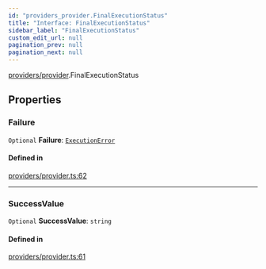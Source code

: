 ```yaml
---
id: "providers_provider.FinalExecutionStatus"
title: "Interface: FinalExecutionStatus"
sidebar_label: "FinalExecutionStatus"
custom_edit_url: null
pagination_prev: null
pagination_next: null
---
```


[providers/provider](../modules/providers_provider.md).FinalExecutionStatus

## Properties

### Failure

 `Optional` **Failure**: [`ExecutionError`](providers_provider.ExecutionError.md)

#### Defined in

[providers/provider.ts:62](https://github.com/near/near-api-js/blob/a0c9a104/packages/near-api-js/src/providers/provider.ts#L62)

___

### SuccessValue

 `Optional` **SuccessValue**: `string`

#### Defined in

[providers/provider.ts:61](https://github.com/near/near-api-js/blob/a0c9a104/packages/near-api-js/src/providers/provider.ts#L61)
